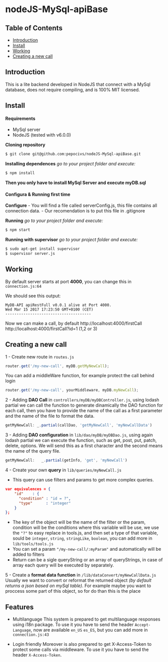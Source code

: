 # nodeJS-MySql-apiBase

## Table of Contents

- [Introduction](#introduction)
- [Install](#install)
- [Working](#working)
- [Creating a new call](#Creating-a-new-call)

## Introduction
This is a lite backend developed in NodeJS that connect with a MySql database, does not
require compiling, and is 100% MIT licensed.

## Install
#### Requirements
- MySql server
- NodeJS (tested with v6.0.0)

**Cloning repository**
```sh
$ git clone git@github.com:pepocivs/nodeJS-MySql-apiBase.git
```
**Installing dependences**
*go to your project folder and execute:*
```sh
$ npm install
```
**Then you only have to install MySql Server and execute myDB.sql**

#### Configura & Running first time
**Configure**
    - You will find a file called serverConfig.js, this file contains all connection data.
    - Our recomendation is to put this file in .gitignore

**Running**
*go to your project folder and execute:*
```sh
$ npm start
```

**Running with supervisor**
*go to your project folder and execute:*
```sh
$ sudo apt-get install supervisor
$ supervisor server.js
```

## Working
By default server starts at port **4000**, you can change this in `connection.js:64`

We should see this output:
```
MyDB-API apiRestFull v0.0.1 alive at Port 4000.
Wed Mar 15 2017 17:23:50 GMT+0100 (CET)
--------------------------------------
```

Now we can make a call, by default
http://localhost:4000/firstCall
http://localhost:4000/firstCall?id=1 (1,2 or 3)

## Creating a new call
1 - Create new route in `routes.js`
```js
router.get('/my-new-call', myDB.getMyNewCall);
```
You can add a middleWare function, for example protect the call behind login
```js
router.get('/my-new-call', yourMiddleware, myDB.myNewCall);
```

2 - Adding **DAO Call** in `controllers/myDB/myDBController.js`, using lodash partial we can call the function to generate dinamically the DAO function for each call, then you have to provide the name of the call as a first parameter and the name of the file to format the data.
```js
getMyNewCall: _.partial(callDao, 'getMyNewCall', 'myNewCallData')
```

3 - Adding **DAO configuration** in `lib/dao/myDB/myDBDao.js`, using again lodash partial we can execute the function, such as get, post, put, patch, delete, options. We will send this as a first character and the second means the name of the query file.
```js
getMyNewCall:   _.partial(getInfo, 'get', 'myNewCall')
```

4 - Create your own **query** in `lib/queries/myNewCall.js`
* This query can use filters and params to get more complex queries.
```json
var equivalences = {
    "id"    : {
      "condition" : "id = ?",
      "type"      : "integer"
    }
};
```
* The key of the object will be the name of the filter or the param, condition will be the conditions where this variable will be use, we use the `"?"` to easy replace in tools.js, and then set a type of that variable, sould be `integer`, `string`, `stringLike`, `boolean`, you can add more in `lib/tools/tools.js`
* You can set a param `"/my-new-call/:myParam"` and automatically will be added to filters
* Return can be a sigle queryString or an array of queryStrings, in case of array each query will be executed by separately.

5 - Create a **format data function** in `/lib/dataConvert/myNewCallData.js`
Usually we want to convert or reformat the returned object *(by default returns a json based on mySql table)*.
For example maybe you want to proccess some part of this object, so for do than this is the place

## Features
* Multilanguage
    This system is prepared to get multilanguage responses using i18n package. To use it you have to send the header `Accept-Language`, now are available `en_US` `es_ES`, but you can add more in `connection.js:43`

* Login friendly
    Moreover is also prepared to get X-Access-Token to protect some calls via middleware. To use it you have to send the header `X-Access-Token`.
